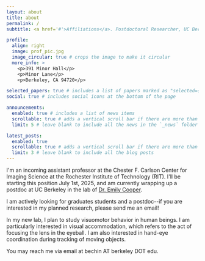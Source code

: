 ```yaml
---
layout: about
title: about
permalink: /
subtitle: <a href='#'>Affiliations</a>. Postdoctoral Researcher, UC Berkeley School of Optometry

profile:
  align: right
  image: prof_pic.jpg
  image_circular: true # crops the image to make it circular
  more_info: >
    <p>391 Minor Hall</p>
    <p>Minor Lane</p>
    <p>Berkeley, CA 94720</p>

selected_papers: true # includes a list of papers marked as "selected={true}"
social: true # includes social icons at the bottom of the page

announcements:
  enabled: true # includes a list of news items
  scrollable: true # adds a vertical scroll bar if there are more than 3 news items
  limit: 5 # leave blank to include all the news in the `_news` folder

latest_posts:
  enabled: true
  scrollable: true # adds a vertical scroll bar if there are more than 3 new posts items
  limit: 3 # leave blank to include all the blog posts
---
```


I'm an incoming assistant professor at the Chester F. Carlson Center for Imaging Science at the Rochester Institute of Technology (RIT). I'll be starting this position July 1st, 2025, and am currently wrapping up a postdoc at UC Berkeley in the lab of <a href="https://www.emilyacooper.org/">Dr. Emily Cooper</a>. 

I am actively looking for graduates students and a postdoc--if you are interested in my planned research, please send me an email! 

In my new lab, I plan to study visuomotor behavior in human beings. I am particularly interested in visual accommodation, which refers to the act of focusing the lens in the eyeball. I am also interested in hand-eye coordination during tracking of moving objects. 

You may reach me via email at bechin AT berkeley DOT edu. 
